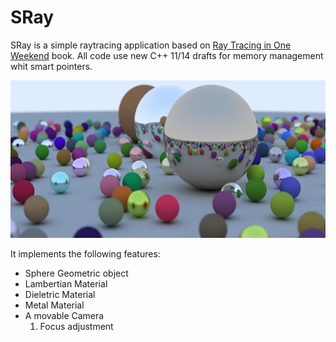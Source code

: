 # SRay
SRay is a simple raytracing application based on [Ray Tracing in One Weekend](https://www.amazon.com/Ray-Tracing-Weekend-Minibooks-Book-ebook/dp/B01B5AODD8) book. All code use new C++ 11/14 drafts for memory management whit smart pointers.

![Image processed with 100 samples](images/goodsample-2.png)

It implements the following features:

* Sphere Geometric object
* Lambertian Material
* Dieletric Material
* Metal Material
* A movable Camera
    1. Focus adjustment 